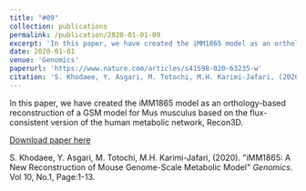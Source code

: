 ```yaml
---
title: "#09"
collection: publications
permalink: /publication/2020-01-01-09
excerpt: 'In this paper, we have created the iMM1865 model as an orthology-based reconstruction of a GSM model for Mus musculus based on the flux-consistent version of the human metabolic network, Recon3D.'
date: 2020-01-01
venue: 'Genomics'
paperurl: 'https://www.nature.com/articles/s41598-020-63235-w'
citation: 'S. Khodaee, Y. Asgari, M. Totochi, M.H. Karimi-Jafari, (2020). &quot;iMM1865: A New Reconstruction of Mouse Genome-Scale Metabolic Model&quot; <i>Genomics</i>. Vol 10, No.1, Page:1-13'
---
```

In this paper, we have created the iMM1865 model as an orthology-based reconstruction of a GSM model for Mus musculus based on the flux-consistent version of the human metabolic network, Recon3D.

[Download paper here](https://www.nature.com/articles/s41598-020-63235-w)

S. Khodaee, Y. Asgari, M. Totochi, M.H. Karimi-Jafari, (2020). "iMM1865: A New Reconstruction of Mouse Genome-Scale Metabolic Model" <i>Genomics</i>. Vol 10, No.1, Page:1-13.
